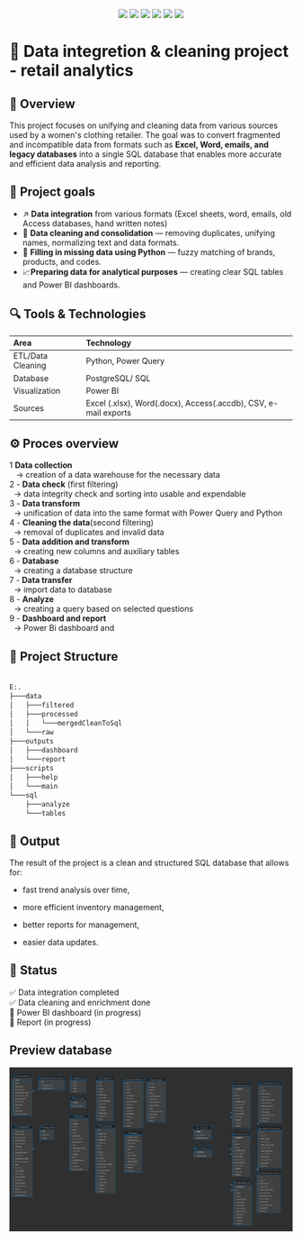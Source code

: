 <p align="center">
  <img src="https://img.shields.io/badge/Python-3.10+-blue.svg?style=for-the-badge&logo=python&logoColor=white"/>
  <img src="https://img.shields.io/badge/PostgreSQL-Data%20Storage-336791?style=for-the-badge&logo=postgresql&logoColor=white"/>
  <img src="https://img.shields.io/badge/Pandas-Data%20Cleaning-150458?style=for-the-badge&logo=pandas&logoColor=white"/>
  <img src="https://img.shields.io/badge/Power%20BI-Reporting-F2C811?style=for-the-badge&logo=powerbi&logoColor=black"/>
  <img src="https://img.shields.io/badge/Status-In%20Progress-orange?style=for-the-badge"/>
  <img src="https://img.shields.io/badge/License-MIT-green?style=for-the-badge"/>
</p>

# 🧠 Data integretion & cleaning project - retail analytics

## 📜 Overview

This project focuses on unifying and cleaning data from various sources used by a women's clothing retailer.
The goal was to convert fragmented and incompatible data from formats such as **Excel, Word, emails, and legacy databases** into a single SQL database that enables more accurate and efficient data analysis and reporting.

## 📌 Project goals

- ↗️ **Data integration** from various formats (Excel sheets, word, emails, old Access databases, hand written notes)
- 🧹 **Data cleaning and consolidation** — removing duplicates, unifying names, normalizing text and data formats.
- 🧠 **Filling in missing data using Python** — fuzzy matching of brands, products, and codes.
- 📈**Preparing data for analytical purposes** — creating clear SQL tables and Power BI dashboards.

## 🔍 Tools & Technologies

| Area              | Technology                                                      |
| :---------------- | :-------------------------------------------------------------- |
| ETL/Data Cleaning | Python, Power Query                                             |
| Database          | PostgreSQL/ SQL                                                 |
| Visualization     | Power BI                                                        |
| Sources           | Excel (.xlsx), Word(.docx), Access(.accdb), CSV, e-mail exports |

## ⚙️ Proces overview

1 **Data collection**<br>
&nbsp;&nbsp; -> creation of a data warehouse for the necessary data<br>
2 - **Data check** (first filtering)<br>
&nbsp;&nbsp;-> data integrity check and sorting into usable and expendable<br>
3 - **Data transform**<br>
&nbsp;&nbsp;-> unification of data into the same format with Power Query and Python<br>
4 - **Cleaning the data**(second filtering)<br>
&nbsp;&nbsp;-> removal of duplicates and invalid data<br>
5 - **Data addition and transform**<br>
&nbsp;&nbsp;-> creating new columns and auxiliary tables<br>
6 - **Database**<br>
&nbsp;&nbsp;-> creating a database structure<br>
7 - **Data transfer**<br>
&nbsp;&nbsp;-> import data to database<br>
8 - **Analyze**<br>
&nbsp;&nbsp;-> creating a query based on selected questions<br>
9 - **Dashboard and report**<br>
&nbsp;&nbsp;-> Power Bi dashboard and

## 📁 Project Structure

```pgsql

E:.
├───data
│   ├───filtered
│   ├───processed
│   │   └───mergedCleanToSql
│   └───raw
├───outputs
│   ├───dashboard
│   └───report
├───scripts
│   ├───help
│   └───main
└───sql
    ├───analyze
    └───tables

```

## 🧾 Output

The result of the project is a clean and structured SQL database that allows for:

- fast trend analysis over time,

- more efficient inventory management,

- better reports for management,

- easier data updates.

## 🏁 Status

✅ Data integration completed <br>
✅ Data cleaning and enrichment done <br>
🚧 Power BI dashboard (in progress)<br>
📜 Report (in progress)

## Preview database

![Database - preview](screenShots/database.png)
